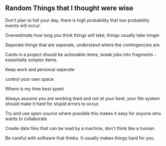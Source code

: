 ## Random Things that I thought were wise

Don't plan to full your day, there is high probability that low probability events will occur.

Overestimate how long you think things will take, things usually take longer

Seperate things that are seperate, understand where the contingencies are

Cards in a project should be actionable items, break jobs into fragments - essentially simplex items.

Keep work and personal seperate

control your own space

Where is my time best spent

Always assume you are working tired and not at your best, your file system should make it hard for stupid errors to occur.

Try and use open-source where possible this makes it easy for anyone who wants to collaborate

Create data files that can be read by a machine, don't think like a human.

Be careful with software that thinks. It usually makes things hard for you.

